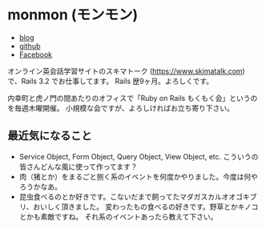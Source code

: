 # monmon (モンモン)

- [blog](http://monmon.hatenablog.com/)
- [github](https://github.com/monmonmon/)
- [Facebook](https://www.facebook.com/shimon.yamada.7)

オンライン英会話学習サイトのスキマトーク (https://www.skimatalk.com) で、Rails 3.2 でお仕事してます。
Rails 歴9ヶ月。よろしくです。

内幸町と虎ノ門の間あたりのオフィスで「Ruby on Rails もくもく会」というのを毎週木曜開催。
小規模な会ですが、よろしければお立ち寄り下さい。

## 最近気になること

- Service Object, Form Object, Query Object, View Object, etc. こういうの皆さんどんな風に使って作ってます？
- 肉（猪とか）をまるごと捌く系のイベントを何度かやりました。今度は何やろうかなあ。
- 昆虫食べるのとか好きです。こないだまで飼ってたマダガスカルオオゴキブリ、おいしく頂きました。
  変わったもの食べるの好きです。野草とかキノコとかも素敵ですね。
  それ系のイベントあったら教えて下さい。
